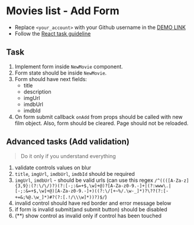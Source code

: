 # Movies list - Add Form
- Replace `<your_account>` with your Github username in the
  [DEMO LINK](https://sasha-morozov.github.io/react_movies-list-add-form/)
- Follow the [React task guideline](https://github.com/mate-academy/react_task-guideline#react-tasks-guideline)

## Task
1. Implement form inside `NewMovie` component.
1. Form state should be inside `NewMovie`.
1. Form should have next fields:
    - title
    - description
    - imgUrl
    - imdbUrl
    - imdbId
1. On form submit callback `onAdd` from props should be called with new film object.
  Also, form should be cleared. Page should not be reloaded.

## Advanced tasks (Add validation)
> Do it only if you understand everything 

1. validate controls values on blur
1. `title`, `imgUrl`, `imdbUrl`, `imdbId` should be required
1. `imgUrl`, `imdbUrl` - should be valid urls (can use this regex `/^((([A-Za-z]{3,9}:(?:\/\/)?)(?:[-;:&=+$,\w]+@)?[A-Za-z0-9.-]+|(?:www\.|[-;:&=+$,\w]+@)[A-Za-z0-9.-]+)((?:\/[+~%/.\w-_]*)?\??(?:[-+=&;%@.\w_]*)#?(?:[.!/\\\w]*))?)$/`)
1. invalid control should have red border and error message below
1. if form is invalid submit(and submit button) should be disabled
1. (\*\*) show control as invalid only if control has been touched
